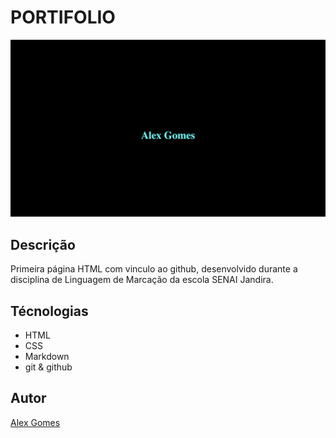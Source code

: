 # PORTIFOLIO

![](./preview.png)

## Descrição
Primeira página HTML com vinculo ao github, desenvolvido durante a disciplina de Linguagem de Marcação da escola SENAI Jandira.


## Técnologias
* HTML
* CSS
* Markdown
* git
& github

## Autor
[Alex Gomes](https://www.linkedin.com/in/alex-henrique-d-95013a353/)